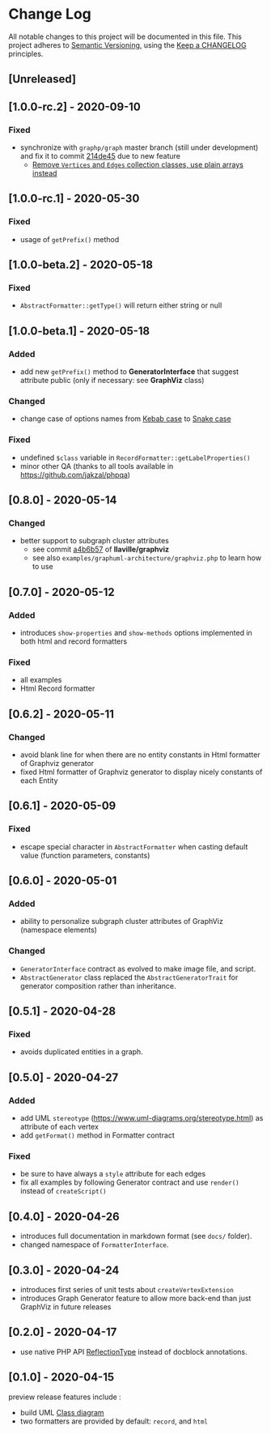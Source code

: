 # Change Log

All notable changes to this project will be documented in this file.
This project adheres to [Semantic Versioning](http://semver.org/),
using the [Keep a CHANGELOG](http://keepachangelog.com) principles.

## [Unreleased]

## [1.0.0-rc.2] - 2020-09-10

### Fixed

* synchronize with `graphp/graph` master branch (still under development) and fix it to commit [214de45](https://github.com/graphp/graph/commit/214de4572f0fa8a452addcf6135f87bfd3dec4ab)
due to new feature
  - [Remove `Vertices` and `Edges` collection classes, use plain arrays instead](https://github.com/graphp/graph/pull/195)

## [1.0.0-rc.1] - 2020-05-30

### Fixed

* usage of `getPrefix()` method

## [1.0.0-beta.2] - 2020-05-18

### Fixed

* `AbstractFormatter::getType()` will return either string or null

## [1.0.0-beta.1] - 2020-05-18

### Added

* add new `getPrefix()` method to **GeneratorInterface** that suggest attribute public (only if necessary: see **GraphViz** class)

### Changed

* change case of options names
from [Kebab case](https://en.wikipedia.org/wiki/Letter_case#Special_case_styles) to [Snake case](https://en.wikipedia.org/wiki/Snake_case)

### Fixed

* undefined `$class` variable  in `RecordFormatter::getLabelProperties()`
* minor other QA (thanks to all tools available in https://github.com/jakzal/phpqa)

## [0.8.0] - 2020-05-14

### Changed

* better support to subgraph cluster attributes
  - see commit [a4b6b57](https://github.com/llaville/graphviz/commit/a4b6b5747375ade8e21dbce5773cfdc0326b5b32) of **llaville/graphviz**
  - see also `examples/graphuml-architecture/graphviz.php` to learn how to use

## [0.7.0] - 2020-05-12

### Added

* introduces `show-properties` and `show-methods` options implemented in both html and record formatters

### Fixed

* all examples
* Html Record formatter

## [0.6.2] - 2020-05-11

### Changed

* avoid blank line for when there are no entity constants in Html formatter of Graphviz generator
* fixed Html formatter of Graphviz generator to display nicely constants of each Entity

## [0.6.1] - 2020-05-09

### Fixed

* escape special character in `AbstractFormatter` when casting default value (function parameters, constants)

## [0.6.0] - 2020-05-01

### Added

* ability to personalize subgraph cluster attributes of GraphViz (namespace elements)

### Changed

* `GeneratorInterface` contract as evolved to make image file, and script.
* `AbstractGenerator` class replaced the `AbstractGeneratorTrait` for generator composition rather than inheritance.

## [0.5.1] - 2020-04-28

### Fixed

* avoids duplicated entities in a graph.

## [0.5.0] - 2020-04-27

### Added

* add UML `stereotype` (https://www.uml-diagrams.org/stereotype.html) as attribute of each vertex
* add `getFormat()` method in Formatter contract

### Fixed

* be sure to have always a `style` attribute for each edges
* fix all examples by following Generator contract and use `render()` instead of `createScript()`

## [0.4.0] - 2020-04-26

* introduces full documentation in markdown format (see `docs/` folder).
* changed namespace of `FormatterInterface`.

## [0.3.0] - 2020-04-24

* introduces first series of unit tests about `createVertexExtension`
* introduces Graph Generator feature to allow more back-end than just GraphViz in future releases

## [0.2.0] - 2020-04-17

* use native PHP API [ReflectionType](https://www.php.net/manual/en/class.reflectiontype.php) instead of docblock annotations.

## [0.1.0] - 2020-04-15

preview release features include :

* build UML [Class diagram](https://en.wikipedia.org/wiki/Class_diagram)
* two formatters are provided by default: `record`, and `html`
